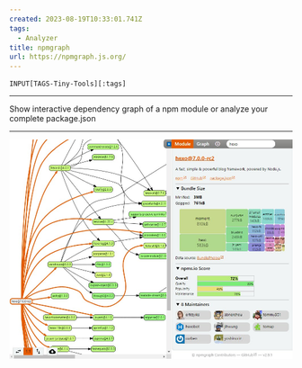 ```yaml
---
created: 2023-08-19T10:33:01.741Z
tags: 
  - Analyzer
title: npmgraph
url: https://npmgraph.js.org/
---
```

```meta-bind
INPUT[TAGS-Tiny-Tools][:tags]
```

___
Show interactive dependency graph of a npm module or analyze your complete package.json
___

![](_attachments/npmgraph.jpg)
